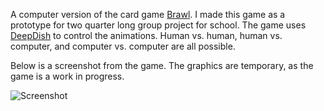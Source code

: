 A computer version of the card game [Brawl](http://www.cheapass.com/node/72). I made this game as a prototype for two quarter long group project for school. The game uses [DeepDish](https://github.com/patrickherrmann/DeepDish) to control the animations. Human vs. human, human vs. computer, and computer vs. computer are all possible.

Below is a screenshot from the game. The graphics are temporary, as the game is a work in progress.

![Screenshot](http://i.imgur.com/rqzAJFu.jpg?1)
